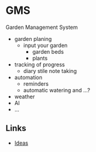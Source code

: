 # GMS

Garden Management System

* garden planing
  * input your garden
    * garden beds
    * plants
* tracking of progress
  * diary stile note taking
* automation
  * reminders
  * automatic watering and ...?
* weather
* AI
* ...

## Links
- [Ideas](docs/ideas.md)
